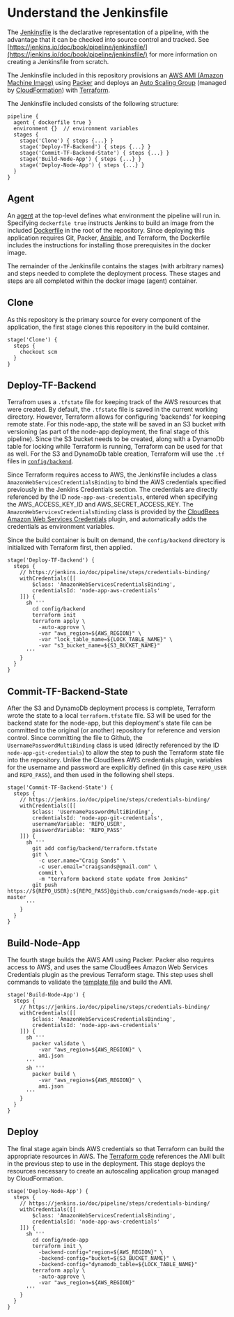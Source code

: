 # Understand the Jenkinsfile

The [Jenkinsfile](jenkinsfile.md) is the declarative representation of a pipeline, with the advantage that it can be checked into source control and tracked. See [https://jenkins.io/doc/book/pipeline/jenkinsfile/](https://jenkins.io/doc/book/pipeline/jenkinsfile/) for more information on creating a Jenkinsfile from scratch.

The Jenkinsfile included in this repository provisions an [AWS AMI (Amazon Machine Image)](https://docs.aws.amazon.com/AWSEC2/latest/UserGuide/AMIs.html) using [Packer](https://www.packer.io/) and deploys an [Auto Scaling Group](https://docs.aws.amazon.com/autoscaling/ec2/userguide/AutoScalingGroup.html) (managed by [CloudFormation](https://aws.amazon.com/cloudformation/)) with [Terraform](https://www.terraform.io/).

The Jenkinsfile included consists of the following structure:

```
pipeline {
  agent { dockerfile true }
  environment {}  // environment variables
  stages {
    stage('Clone') { steps {...} }
    stage('Deploy-TF-Backend') { steps {...} }
    stage('Commit-TF-Backend-State') { steps {...} }
    stage('Build-Node-App') { steps {...} }
    stage('Deploy-Node-App') { steps {...} }
  }
}
```

## Agent

An [agent](https://jenkins.io/doc/book/pipeline/syntax/#agent) at the top-level defines what environment the pipeline will run in. Specifying `dockerfile true` instructs Jenkins to build an image from the included [Dockerfile](../Dockerfile) in the root of the repository. Since deploying this application requires Git, Packer, [Ansible](https://www.ansible.com/), and Terraform, the Dockerfile includes the instructions for installing those prerequisites in the docker image.

The remainder of the Jenkinsfile contains the stages (with arbitrary names) and steps needed to complete the deployment process. These stages and steps are all completed within the docker image (agent) container.

## Clone

As this repository is the primary source for every component of the application, the first stage clones this repository in the build container.

```
stage('Clone') {
  steps {
    checkout scm
  }
}
```

## Deploy-TF-Backend

Terrafrom uses a `.tfstate` file for keeping track of the AWS resources that were created. By default, the `.tfstate` file is saved in the current working directory. However, Terraform allows for configuring 'backends' for keeping remote state. For this node-app, the state will be saved in an S3 bucket with versioning (as part of the node-app deployment, the final stage of this pipeline). Since the S3 bucket needs to be created, along with a DynamoDb table for locking while Terraform is running, Terraform can be used for that as well. For the S3 and DynamoDb table creation, Terraform will use the `.tf` files in [`config/backend`](../config/backend).

Since Terraform requires access to AWS, the Jenkinsfile includes a class `AmazonWebServicesCredentialsBinding` to bind the AWS credentials specified previously in the Jenkins Credentials section. The credentials are directly referenced by the ID `node-app-aws-credentials`, entered when specifying the AWS_ACCESS_KEY_ID and AWS_SECRET_ACCESS_KEY. The `AmazonWebServicesCredentialsBinding` class is provided by the [CloudBees Amazon Web Services Credentials](https://plugins.jenkins.io/aws-credentials) plugin, and automatically adds the credentials as environment variables.

Since the build container is built on demand, the `config/backend` directory is initialized with Terraform first, then applied.

```
stage('Deploy-TF-Backend') {
  steps {
    // https://jenkins.io/doc/pipeline/steps/credentials-binding/
    withCredentials([[
        $class: 'AmazonWebServicesCredentialsBinding',
        credentialsId: 'node-app-aws-credentials'
    ]]) {
      sh '''
        cd config/backend
        terraform init
        terraform apply \
          -auto-approve \
          -var "aws_region=${AWS_REGION}" \
          -var "lock_table_name=${LOCK_TABLE_NAME}" \
          -var "s3_bucket_name=${S3_BUCKET_NAME}"
      '''
    }
  }
}
```

## Commit-TF-Backend-State

After the S3 and DynamoDb deployment process is complete, Terraform wrote the state to a local `terraform.tfstate` file. S3 will be used for the backend state for the node-app, but this deployment's state file can be committed to the original (or another) repository for reference and version control. Since committing the file to Github, the `UsernamePasswordMultiBinding` class is used (directly referenced by the ID `node-app-git-credentials`) to allow the step to push the Terraform state file into the repository. Unlike the CloudBees AWS credentials plugin, variables for the username and password are explicitly defined (in this case `REPO_USER` and `REPO_PASS`), and then used in the following shell steps.

```
stage('Commit-TF-Backend-State') {
  steps {
    // https://jenkins.io/doc/pipeline/steps/credentials-binding/
    withCredentials([[
        $class: 'UsernamePasswordMultiBinding',
        credentialsId: 'node-app-git-credentials',
        usernameVariable: 'REPO_USER',
        passwordVariable: 'REPO_PASS'
    ]]) {
      sh '''
        git add config/backend/terraform.tfstate
        git \
          -c user.name="Craig Sands" \
          -c user.email="craigsands@gmail.com" \
          commit \
          -m "terraform backend state update from Jenkins"
        git push https://${REPO_USER}:${REPO_PASS}@github.com/craigsands/node-app.git master
      '''
    }
  }
}
```

## Build-Node-App

The fourth stage builds the AWS AMI using Packer. Packer also requires access to AWS, and uses the same CloudBees Amazon Web Services Credentials plugin as the previous Terraform stage. This step uses shell commands to validate the [template file](../ami.json) and build the AMI.

```
stage('Build-Node-App') {
  steps {
    // https://jenkins.io/doc/pipeline/steps/credentials-binding/
    withCredentials([[
        $class: 'AmazonWebServicesCredentialsBinding',
        credentialsId: 'node-app-aws-credentials'
    ]]) {
      sh '''
        packer validate \
          -var "aws_region=${AWS_REGION}" \
          ami.json
      '''
      sh '''
        packer build \
          -var "aws_region=${AWS_REGION}" \
          ami.json
      '''
    }
  }
}
```

## Deploy

The final stage again binds AWS credentials so that Terraform can build the appropriate resources in AWS. The [Terraform code](../config/node-app) references the AMI built in the previous step to use in the deployment. This stage deploys the resources necessary to create an autoscaling application group managed by CloudFormation.

```
stage('Deploy-Node-App') {
  steps {
    // https://jenkins.io/doc/pipeline/steps/credentials-binding/
    withCredentials([[
        $class: 'AmazonWebServicesCredentialsBinding',
        credentialsId: 'node-app-aws-credentials'
    ]]) {
      sh '''
        cd config/node-app
        terraform init \
          -backend-config="region=${AWS_REGION}" \
          -backend-config="bucket=${S3_BUCKET_NAME}" \
          -backend-config="dynamodb_table=${LOCK_TABLE_NAME}"
        terraform apply \
          -auto-approve \
          -var "aws_region=${AWS_REGION}"
      '''
    }
  }
}
```

